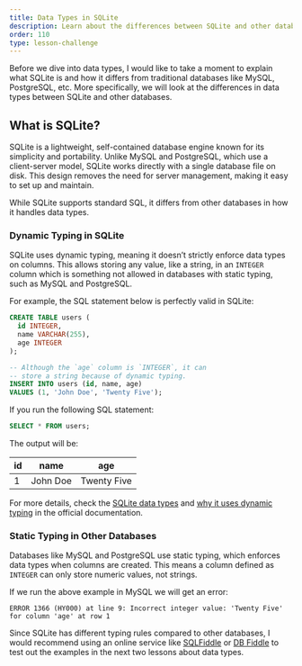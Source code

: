 ```yaml
---
title: Data Types in SQLite
description: Learn about the differences between SQLite and other databases.
order: 110
type: lesson-challenge
---
```


Before we dive into data types, I would like to take a moment to explain what SQLite is and how it differs from traditional databases like MySQL, PostgreSQL, etc. More specifically, we will look at the differences in data types between SQLite and other databases.

## What is SQLite?

SQLite is a lightweight, self-contained database engine known for its simplicity and portability. Unlike MySQL and PostgreSQL, which use a client-server model, SQLite works directly with a single database file on disk. This design removes the need for server management, making it easy to set up and maintain.

While SQLite supports standard SQL, it differs from other databases in how it handles data types.

### Dynamic Typing in SQLite

SQLite uses dynamic typing, meaning it doesn’t strictly enforce data types on columns. This allows storing any value, like a string, in an `INTEGER` column which is something not allowed in databases with static typing, such as MySQL and PostgreSQL.

For example, the SQL statement below is perfectly valid in SQLite:

```sql
CREATE TABLE users (
  id INTEGER,
  name VARCHAR(255),
  age INTEGER
);

-- Although the `age` column is `INTEGER`, it can
-- store a string because of dynamic typing.
INSERT INTO users (id, name, age)
VALUES (1, 'John Doe', 'Twenty Five');
```

If you run the following SQL statement:

```sql
SELECT * FROM users;
```

The output will be:

| id  | name     | age         |
| --- | -------- | ----------- |
| 1   | John Doe | Twenty Five |

For more details, check the [SQLite data types](https://www.sqlite.org/datatype3.html) and [why it uses dynamic typing](https://www.sqlite.org/flextypegood.html) in the official documentation.

### Static Typing in Other Databases

Databases like MySQL and PostgreSQL use static typing, which enforces data types when columns are created. This means a column defined as `INTEGER` can only store numeric values, not strings.

If we run the above example in MySQL we will get an error:

```
ERROR 1366 (HY000) at line 9: Incorrect integer value: 'Twenty Five' for column 'age' at row 1
```

Since SQLite has different typing rules compared to other databases, I would recommend using an online service like [SQLFiddle](https://sqlfiddle.com/) or [DB Fiddle](https://www.db-fiddle.com/) to test out the examples in the next two lessons about data types.

